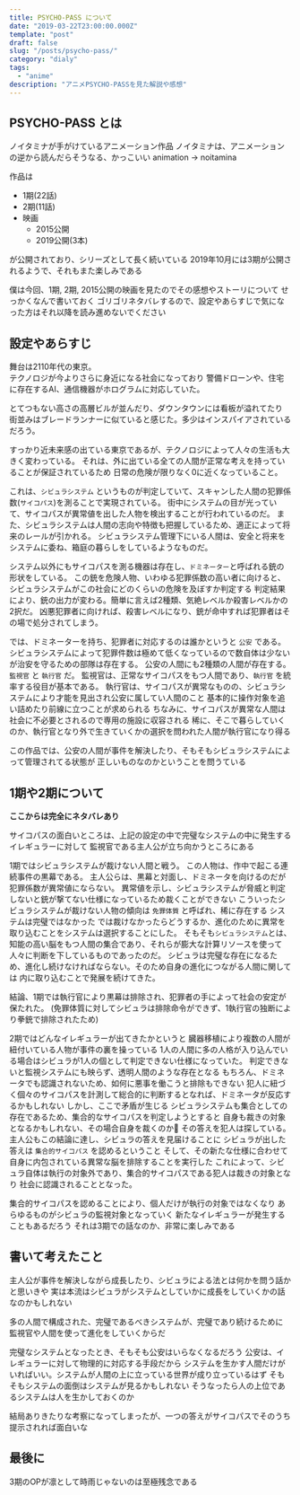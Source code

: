 ```yaml
---
title: PSYCHO-PASS について
date: "2019-03-22T23:00:00.000Z"
template: "post"
draft: false
slug: "/posts/psycho-pass/"
category: "dialy"
tags:
  - "anime"
description: "アニメPSYCHO-PASSを見た解説や感想"
---
```


## PSYCHO-PASS とは

ノイタミナが手がけているアニメーション作品
ノイタミナは、アニメーションの逆から読んだらそうなる、かっこいい
animation -> noitamina

作品は

- 1期(22話)
- 2期(11話)
- 映画
  - 2015公開
  - 2019公開(3本)

が公開されており、シリーズとして長く続いている
2019年10月には3期が公開されるようで、それもまた楽しみである

僕は今回、1期, 2期, 2015公開の映画を見たのでその感想やストーリについて
せっかくなんで書いておく
ゴリゴリネタバレするので、設定やあらすじで気になった方はそれ以降を読み進めないでください

## 設定やあらすじ

舞台は2110年代の東京。  
テクノロジが今よりさらに身近になる社会になっており
警備ドローンや、住宅に存在するAI、通信機器がホログラムに対応していた。  

とてつもない高さの高層ビルが並んだり、ダウンタウンには看板が溢れてたり
街並みはブレードランナーに似ていると感じた。多少はインスパイアされているだろう。

すっかり近未来感の出ている東京であるが、テクノロジによって人々の生活も大きく変わっている。
それは、外に出ている全ての人間が正常な考えを持っていることが保証されているため
日常の危険が限りなく0に近くなっていること。

これは、`シビュラシステム` というものが判定していて、スキャンした人間の犯罪係数(`サイコパス`)を測ることで実現されている。
街中にシステムの目が光っていて、サイコパスが異常値を出した人物を検出することが行われているのだ。
また、シビュラシステムは人間の志向や特徴も把握しているため、適正によって将来のレールが引かれる。
シビュラシステム管理下にいる人間は、安全と将来をシステムに委ね、箱庭の暮らしをしているようなものだ。

システム以外にもサイコパスを測る機器は存在し、`ドミネーター`と呼ばれる銃の形状をしている。
この銃を危険人物、いわゆる犯罪係数の高い者に向けると、シビュラシステムがこの社会にどのくらいの危険を及ぼすか判定する
判定結果により、銃の出力が変わる。簡単に言えば2種類、気絶レベルか殺害レベルかの2択だ。
凶悪犯罪者に向ければ、殺害レベルになり、銃が命中すれば犯罪者はその場で処分されてしまう。

では、ドミネーターを持ち、犯罪者に対応するのは誰かというと `公安` である。
シビュラシステムによって犯罪件数は極めて低くなっているので数自体は少ないが治安を守るための部隊は存在する。
公安の人間にも2種類の人間が存在する。`監視官` と `執行官` だ。
監視官は、正常なサイコパスをもつ人間であり、`執行官` を統率する役目が基本である。
執行官は、サイコパスが異常なものの、シビュラシステムにより才能を見出され公安に属してい人間のこと
基本的に操作対象を追い詰めたり前線に立つことが求められる
ちなみに、サイコパスが異常な人間は社会に不必要とされるので専用の施設に収容される
稀に、そこで暮らしていくのか、執行官となり外で生きていくかの選択を問われた人間が執行官になり得る

この作品では、公安の人間が事件を解決したり、そもそもシビュラシステムによって管理されてる状態が
正しいものなのかということを問うている

## 1期や2期について

**ここからは完全にネタバレあり**

サイコパスの面白いところは、上記の設定の中で完璧なシステムの中に発生するイレギュラーに対して
監視官である主人公が立ち向かうところにある

1期ではシビュラシステムが裁けない人間と戦う。
この人物は、作中で起こる連続事件の黒幕である。
主人公らは、黒幕と対面し、ドミネータを向けるのだが犯罪係数が異常値にならない。
異常値を示し、シビュラシステムが脅威と判定しないと銃が撃てない仕様になっているため裁くことができない
こういったシビュラシステムが裁けない人物の傾向は `免罪体質` と呼ばれ、稀に存在する
システムは完璧ではなかった
では裁けなかったらどうするか、進化のために異常を取り込むことをシステムは選択することにした。
そもそも`シビュラシステム`とは、知能の高い脳をもつ人間の集合であり、それらが膨大な計算リソースを使って
人々に判断を下しているものであったのだ。
シビュラは完璧な存在になるため、進化し続けなければならない。そのため自身の進化につながる人間に関しては
内に取り込むことで発展を続けてきた。

結論、1期では執行官により黒幕は排除され、犯罪者の手によって社会の安定が保たれた。
(免罪体質に対してシビュラは排除命令ができず、1執行官の独断により拳銃で排除されたため)

2期ではどんなイレギュラーが出てきたかというと
臓器移植により複数の人間が紐付いている人物が事件の裏を操っている
1人の人間に多の人格が入り込んでいる場合はシビュラが1人の個として判定できない仕様になっていた。
判定できないと監視システムにも映らず、透明人間のような存在となる
もちろん、ドミネータでも認識されないため、如何に悪事を働こうと排除もできない
犯人に紐づく個々のサイコパスを計測して総合的に判断するとなれば、ドミネータが反応するかもしれない
しかし、ここで矛盾が生じる
シビュラシステムも集合としての存在であるため、集合的なサイコパスを判定しようとすると
自身も裁きの対象となるかもしれない、その場合自身を裁くのか
その答えを犯人は探している。主人公もこの結論に達し、シビュラの答えを見届けることに
シビュラが出した答えは `集合的サイコパス` を認めるということ
そして、その新たな仕様に合わせて自身に内包されている異常な脳を排除することを実行した
これによって、シビュラ自体は執行の対象外であり、集合的サイコパスである犯人は裁きの対象となり
社会に認識されることとなった。

集合的サイコパスを認めることにより、個人だけが執行の対象ではなくなり
あらゆるものがシビュラの監視対象となっていく
新たなイレギュラーが発生することもあるだろう
それは3期での話なのか、非常に楽しみである

## 書いて考えたこと

主人公が事件を解決しながら成長したり、シビュラによる法とは何かを問う話かと思いきや
実は本流はシビュラがシステムとしていかに成長をしていくかの話なのかもしれない

多の人間で構成された、完璧であるべきシステムが、完璧であり続けるために
監視官や人間を使って進化をしていくからだ

完璧なシステムとなったとき、そもそも公安はいらなくなるだろう
公安は、イレギュラーに対して物理的に対応する手段だから
システムを生かす人間だけがいればいい。システムが人間の上に立っている世界が成り立っているはず
そもそもシステムの面倒はシステムが見るかもしれない
そうなったら人の上位であるシステムは人を生かしておくのか

結局ありきたりな考察になってしまったが、一つの答えがサイコパスでそのうち
提示されれば面白いな

## 最後に

3期のOPが凛として時雨じゃないのは至極残念である


